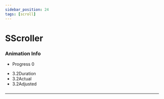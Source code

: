 ```yaml
---
sidebar_position: 24
tags: [scroll]
---
```


# SScroller



<div className="patch-container">
    <div className="patch processor">
        <h3>Animation Info</h3>
        <ul className="inputs">
            <li>Progress <span>0</span></li>
        </ul>
        <ul className="outputs">
            <li><span>3.2</span>Duration </li>
            <li><span>3.2</span>Actual</li> 
            <li><span>3.2</span>Adjusted</li>
        </ul>
    </div>
</div>

### 


------
